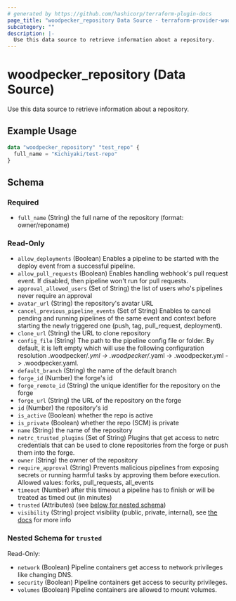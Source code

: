 ```yaml
---
# generated by https://github.com/hashicorp/terraform-plugin-docs
page_title: "woodpecker_repository Data Source - terraform-provider-woodpecker"
subcategory: ""
description: |-
  Use this data source to retrieve information about a repository.
---
```


# woodpecker_repository (Data Source)

Use this data source to retrieve information about a repository.

## Example Usage

```terraform
data "woodpecker_repository" "test_repo" {
  full_name = "Kichiyaki/test-repo"
}
```

<!-- schema generated by tfplugindocs -->
## Schema

### Required

- `full_name` (String) the full name of the repository (format: owner/reponame)

### Read-Only

- `allow_deployments` (Boolean) Enables a pipeline to be started with the deploy event from a successful pipeline.
- `allow_pull_requests` (Boolean) Enables handling webhook's pull request event. If disabled, then pipeline won't run for pull requests.
- `approval_allowed_users` (Set of String) the list of users who's pipelines never require an approval
- `avatar_url` (String) the repository's avatar URL
- `cancel_previous_pipeline_events` (Set of String) Enables to cancel pending and running pipelines of the same event and context before starting the newly triggered one (push, tag, pull_request, deployment).
- `clone_url` (String) the URL to clone repository
- `config_file` (String) The path to the pipeline config file or folder. By default, it is left empty which will use the following configuration resolution .woodpecker/*.yml -> .woodpecker/*.yaml -> .woodpecker.yml -> .woodpecker.yaml.
- `default_branch` (String) the name of the default branch
- `forge_id` (Number) the forge's id
- `forge_remote_id` (String) the unique identifier for the repository on the forge
- `forge_url` (String) the URL of the repository on the forge
- `id` (Number) the repository's id
- `is_active` (Boolean) whether the repo is active
- `is_private` (Boolean) whether the repo (SCM) is private
- `name` (String) the name of the repository
- `netrc_trusted_plugins` (Set of String) Plugins that get access to netrc credentials that can be used to clone repositories from the forge or push them into the forge.
- `owner` (String) the owner of the repository
- `require_approval` (String) Prevents malicious pipelines from exposing secrets or running harmful tasks by approving them before execution. Allowed values: forks, pull_requests, all_events
- `timeout` (Number) after this timeout a pipeline has to finish or will be treated as timed out (in minutes)
- `trusted` (Attributes) (see [below for nested schema](#nestedatt--trusted))
- `visibility` (String) project visibility (public, private, internal), see [the docs](https://woodpecker-ci.org/docs/usage/project-settings#project-visibility) for more info

<a id="nestedatt--trusted"></a>
### Nested Schema for `trusted`

Read-Only:

- `network` (Boolean) Pipeline containers get access to network privileges like changing DNS.
- `security` (Boolean) Pipeline containers get access to security privileges.
- `volumes` (Boolean) Pipeline containers are allowed to mount volumes.
